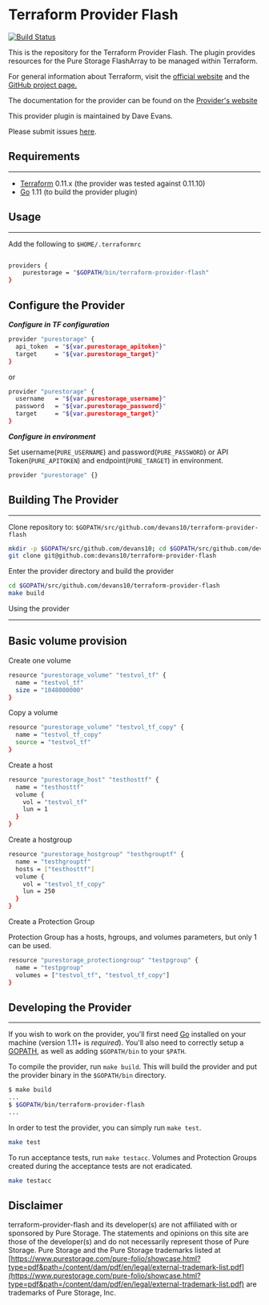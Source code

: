 # Terraform Provider Flash

[![Build Status](https://travis-ci.com/devans10/terraform-provider-flash.svg?branch=master)](https://travis-ci.com/devans10/terraform-provider-flash)

This is the repository for the Terraform Provider Flash.  The plugin provides resources for the Pure Storage FlashArray to be managed within Terraform.

For general information about Terraform, visit the [official website](https://terraform.io) and the [GitHub project page.](https://github.com/hashicorp/terraform)

The documentation for the provider can be found on the [Provider's website](https://www.terraform-provider-flash.com)

This provider plugin is maintained by Dave Evans.

Please submit issues [here](https://github.com/devans10/terraform-provider-flash/issues).

## Requirements

------------

- [Terraform](https://www.terraform.io/downloads.html) 0.11.x (the provider was tested against 0.11.10)
- [Go](https://golang.org/doc/install) 1.11 (to build the provider plugin)

## Usage

------------
Add the following to `$HOME/.terraformrc`

```sh

providers {
    purestorage = "$GOPATH/bin/terraform-provider-flash"
}

```

## Configure the Provider

***Configure in TF configuration***

```sh
provider "purestorage" {
  api_token  = "${var.purestorage_apitoken}"
  target     = "${var.purestorage_target}"
}
```

or

```sh
provider "purestorage" {
  username   = "${var.purestorage_username}"
  password   = "${var.purestorage_password}"
  target     = "${var.purestorage_target}"
}
```

***Configure in environment***

Set username(`PURE_USERNAME`) and password(`PURE_PASSWORD`) or API Token(`PURE_APITOKEN`) and endpoint(`PURE_TARGET`) in environment.

```sh
provider "purestorage" {}
```

## Building The Provider

------------

Clone repository to: `$GOPATH/src/github.com/devans10/terraform-provider-flash`

```sh
mkdir -p $GOPATH/src/github.com/devans10; cd $GOPATH/src/github.com/devans10
git clone git@github.com:devans10/terraform-provider-flash
```

Enter the provider directory and build the provider

```sh
cd $GOPATH/src/github.com/devans10/terraform-provider-flash
make build
```

Using the provider

------------

## Basic volume provision

Create one volume

```sh
resource "purestorage_volume" "testvol_tf" {
  name = "testvol_tf"
  size = "1048000000"
}
```

Copy a volume

```sh
resource "purestorage_volume" "testvol_tf_copy" {
  name = "testvol_tf_copy"
  source = "testvol_tf"
}
```

Create a host

```sh
resource "purestorage_host" "testhosttf" {
  name = "testhosttf"
  volume {
    vol = "testvol_tf"
    lun = 1
  }
}
```

Create a hostgroup

```sh
resource "purestorage_hostgroup" "testhgrouptf" {
  name = "testhgrouptf"
  hosts = ["testhosttf"]
  volume {
    vol = "testvol_tf_copy"
    lun = 250
  }
}
```

Create a Protection Group

Protection Group has a hosts, hgroups, and volumes parameters, but only 1 can be used.

```sh
resource "purestorage_protectiongroup" "testpgroup" {
  name = "testpgroup"
  volumes = ["testvol_tf", "testvol_tf_copy"]
}
```

## Developing the Provider

------------

If you wish to work on the provider, you'll first need [Go](http://www.golang.org) installed on your machine (version 1.11+ is *required*). You'll also need to correctly setup a [GOPATH](http://golang.org/doc/code.html#GOPATH), as well as adding `$GOPATH/bin` to your `$PATH`.

To compile the provider, run `make build`. This will build the provider and put the provider binary in the `$GOPATH/bin` directory.

```sh
$ make build
...
$ $GOPATH/bin/terraform-provider-flash
...
```

In order to test the provider, you can simply run `make test`.

```sh
make test
```

To run acceptance tests, run `make testacc`.
Volumes and Protection Groups created during the acceptance tests are not eradicated.

```sh
make testacc
```

## Disclaimer

terraform-provider-flash and its developer(s) are not affiliated with or sponsored by Pure Storage.  The statements and opinions on this site are those of the developer(s) and do not necessarily represent those of Pure Storage. Pure Storage and the Pure Storage trademarks listed at [https://www.purestorage.com/pure-folio/showcase.html?type=pdf&path=/content/dam/pdf/en/legal/external-trademark-list.pdf](https://www.purestorage.com/pure-folio/showcase.html?type=pdf&path=/content/dam/pdf/en/legal/external-trademark-list.pdf) are trademarks of Pure Storage, Inc.
